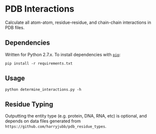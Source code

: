 # PDB Interactions

Calculate all atom-atom, residue-residue, and chain-chain interactions in PDB files.

## Dependencies

Written for Python 2.7.x. To install dependencies with [`pip`](https://pip.pypa.io/en/stable/installing/):

    pip install -r requirements.txt

## Usage

    python determine_interactions.py -h

## Residue Typing

Outputting the entity type (e.g. protein, DNA, RNA, etc) is optional, and depends on
data files generated from `https://github.com/harryjubb/pdb_residue_types`.
